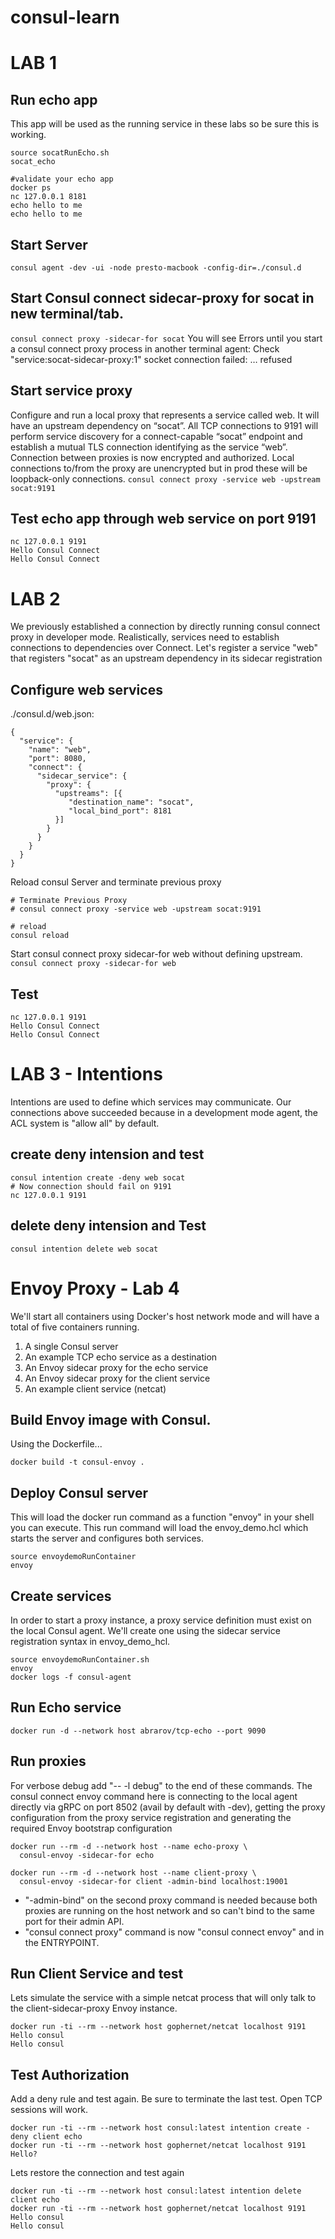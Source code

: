 # consul-learn

# LAB 1

## Run echo app
This app will be used as the running service in these labs so be sure this is working.
```
source socatRunEcho.sh
socat_echo

#validate your echo app
docker ps
nc 127.0.0.1 8181
echo hello to me
echo hello to me
```

## Start Server

`consul agent -dev -ui -node presto-macbook -config-dir=./consul.d`

## Start Consul connect sidecar-proxy for socat in new terminal/tab.

`consul connect proxy -sidecar-for socat`
You will see Errors until you start a consul connect proxy process in another terminal
agent: Check "service:socat-sidecar-proxy:1" socket connection failed: … refused

## Start service proxy
Configure and run a local proxy that represents a service called web.  It will have an upstream dependency on “socat”.  All TCP connections to 9191 will perform service discovery for a connect-capable “socat” endpoint and establish a mutual TLS connection identifying as the service “web”.  Connection between proxies is now encrypted and authorized.  Local connections to/from the proxy are unencrypted but in prod these will be loopback-only connections.
`consul connect proxy -service web -upstream socat:9191`

## Test echo app through web service on port 9191
```
nc 127.0.0.1 9191
Hello Consul Connect
Hello Consul Connect
```

# LAB 2
We previously established a connection by directly running consul connect proxy in developer mode. Realistically, services need to establish connections to dependencies over Connect. Let's register a service "web" that registers "socat" as an upstream dependency in its sidecar registration

## Configure web services
./consul.d/web.json:
```
{
  "service": {
    "name": "web",
    "port": 8080,
    "connect": {
      "sidecar_service": {
        "proxy": {
          "upstreams": [{
             "destination_name": "socat",
             "local_bind_port": 8181
          }]
        }
      }
    }
  }
}
```

Reload consul Server and terminate previous proxy
```
# Terminate Previous Proxy
# consul connect proxy -service web -upstream socat:9191

# reload
consul reload
```

Start consul connect proxy sidecar-for web without defining upstream.
`consul connect proxy -sidecar-for web`

## Test
```
nc 127.0.0.1 9191
Hello Consul Connect
Hello Consul Connect
```

# LAB 3 - Intentions
Intentions are used to define which services may communicate. Our connections above succeeded because in a development mode agent, the ACL system is "allow all" by default.

## create deny intension and test

```
consul intention create -deny web socat
# Now connection should fail on 9191
nc 127.0.0.1 9191
```
## delete deny intension and Test
```
consul intention delete web socat
```

# Envoy Proxy - Lab 4
We'll start all containers using Docker's host network mode and will have a total of five containers running.

1. A single Consul server
2. An example TCP echo service as a destination
3. An Envoy sidecar proxy for the echo service
4. An Envoy sidecar proxy for the client service
5. An example client service (netcat)

## Build Envoy image with Consul.
Using the Dockerfile...

`docker build -t consul-envoy .`

## Deploy Consul server
This will load the docker run command as a function "envoy" in your shell you can execute.  This run command will load the envoy_demo.hcl which starts the server and configures both services.
```
source envoydemoRunContainer
envoy

```
## Create services
In order to start a proxy instance, a proxy service definition must exist on the local Consul agent. We'll create one using the sidecar service registration syntax in envoy_demo_hcl.
```
source envoydemoRunContainer.sh
envoy
docker logs -f consul-agent
```

## Run Echo service
```
docker run -d --network host abrarov/tcp-echo --port 9090
```

## Run proxies
For verbose debug add "-- -l debug" to the end of these commands.  The consul connect envoy command here is connecting to the local agent directly via gRPC on port 8502 (avail by default with -dev), getting the proxy configuration from the proxy service registration and generating the required Envoy bootstrap configuration
```
docker run --rm -d --network host --name echo-proxy \
  consul-envoy -sidecar-for echo

docker run --rm -d --network host --name client-proxy \
  consul-envoy -sidecar-for client -admin-bind localhost:19001
```

* "-admin-bind" on the second proxy command is needed because both proxies are running on the host network and so can't bind to the same port for their admin API.
* "consul connect proxy" command is now "consul connect envoy" and in the ENTRYPOINT.

## Run Client Service and test
Lets simulate the service with a simple netcat process that will only talk to the client-sidecar-proxy Envoy instance.
```
docker run -ti --rm --network host gophernet/netcat localhost 9191
Hello consul
Hello consul
```

## Test Authorization
Add a deny rule and test again.  Be sure to terminate the last test.  Open TCP sessions will work.
```
docker run -ti --rm --network host consul:latest intention create -deny client echo
docker run -ti --rm --network host gophernet/netcat localhost 9191
Hello?
```
Lets restore the connection and test again
```
docker run -ti --rm --network host consul:latest intention delete client echo
docker run -ti --rm --network host gophernet/netcat localhost 9191
Hello consul
Hello consul
```
